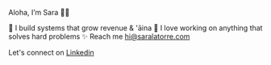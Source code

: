 Aloha, I’m Sara 🤙🏽

🌿 I build systems that grow revenue & 'āina
🍄 I love working on anything that solves hard problems
✨ Reach me hi@saralatorre.com 

Let's connect on [Linkedin](https://www.linkedin.com/in/phillipssara/)

<!---
saralatorre/saralatorre is a ✨ special ✨ repository because its `README.md` (this file) appears on your GitHub profile.
You can click the Preview link to take a look at your changes.
--->
